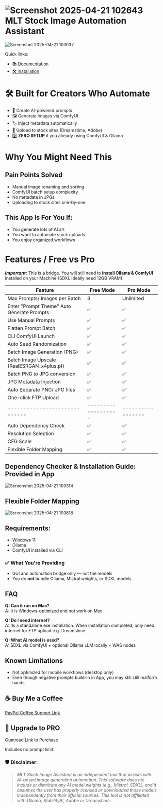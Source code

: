 # ![Screenshot 2025-04-21 102643](https://github.com/user-attachments/assets/f322d9cc-1adf-45d4-a38d-4764f62cf7bd) MLT Stock Image Automation Assistant
![Screenshot 2025-04-21 100937](https://github.com/user-attachments/assets/2bdf6d6a-61e6-439e-900a-401a6503c7b9)


Quick links:
- [📚 Documentation](docs/index.md)
- [🛠 Installation](docs/install.md)


# 🛠️ Built for Creators Who Automate

- 💬 Create AI-powered prompts
- 🖼️ Generate images via ComfyUI
- 🏷️ Inject metadata automatically
- 📄 Upload to stock sites (Dreamstime, Adobe)
- 0️⃣ **ZERO SETUP** if you already using ComfyUI & Ollama

# Why You Might Need This
## Pain Points Solved
- Manual image renaming and sorting
- ComfyUI batch setup complexity
- No metadata in JPGs
- Uploading to stock sites one-by-one

## This App Is For You If:
- You generate lots of AI art
- You want to automate stock uploads
- You enjoy organized workflows

# Features / Free vs Pro
***Important:*** This is a bridge. You will still need to **install Ollama & ComfyUI** installed on your Machine (SDXL ideally need 12GB VRAM)

| Feature                      | Free Mode         | Pro Mode        |
|-----------------------------|-------------------|-----------------|
| Max Prompts/ Images per Batch       | 3                 | Unlimited       |
| Enter "Prompt Theme" Auto Generate Prompts          | ✅                | ✅              |
| Use Manual Prompts          | ✅                | ✅              |
| Flatten Prompt Batch        | ✅                | ✅              |
| CLI ComfyUI Launch          | ✅                | ✅              |
| Auto Seed Randomization     | ✅                | ✅              |
| Batch Image Generation (PNG) | ✅                | ✅              |
| Batch Image Upscale (RealESRGAN_x4plus.pt) | ✅                | ✅              |
| Batch PNG to JPG conversion | ✅                | ✅              |
| JPG Metadata Injection       | ✅                | ✅              |
| Auto Separate PNG/ JPG files | ✅                | ✅              |
| One-click FTP Upload        | ✅                | ✅              |
|-----------------------------|-------------------|-----------------|
| Auto Dependency Check       | ✅                | ✅              |
| Resolution Selection        | ✅                | ✅              |
| CFG Scale                   | ✅                | ✅              |
| Flexible Folder Mapping     | ✅                | ✅              |


## Dependency Checker & Installation Guide: Provided in App
![Screenshot 2025-04-21 100314](https://github.com/user-attachments/assets/c74dfaf8-1fca-44cb-acef-bee0e45411ea)

## Flexible Folder Mapping
![Screenshot 2025-04-21 100818](https://github.com/user-attachments/assets/d7c74574-67f0-41ea-994a-9fdc7e710c51)


## Requirements:
- Windows 11
- Ollama
- ComfyUI installed via CLI


### ✅ What You're Providing
- GUI and automation bridge only — not the models
- You do **not** bundle Ollama, Mistral weights, or SDXL models

## FAQ
**Q: Can it run on Mac?**  
A: It is Windows-optimized and not work on Mac.

**Q: Do I need internet?**  
A: Its a standalone exe installation. When installation completed, only need internet for FTP upload e.g. Dreamstime.

**Q: What AI model is used?**  
A: SDXL via ComfyUI + optional Ollama LLM locally + WAS nodes 

## Known Limitations
- Not optimized for mobile workflows (desktop only)
- Even though negative prompts build-in in App, you may still still malform hands

## ☕ Buy Me a Coffee
[PayPal Coffee Support Link](https://www.buymeacoffee.com/mattchoo2)

## 🚀 Upgrade to PRO
[Gumroad Link to Purchase](https://matthewcraft7.gumroad.com/l/qwwvb)

Includes  no prompt limit.
  
### 🛡 Disclaimer:
> *MLT Stock Image Assistant is an independent tool that assists with AI-based image generation automation. This software does not include or distribute any AI model weights (e.g., Mistral, SDXL), and it assumes the user has properly licensed or downloaded those models independently from their official sources. This tool is not affiliated with Ollama, StabilityAI, Adobe or Dreamstime.*
